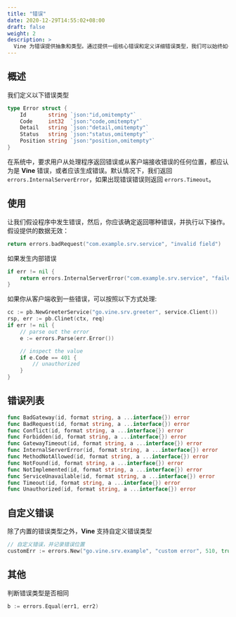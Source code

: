 ```yaml
---
title: "错误"
date: 2020-12-29T14:55:02+08:00
draft: false
weight: 2
description: >
  Vine 为错误提供抽象和类型。通过提供一组核心错误和定义详细错误类型，我们可以始终如一地了解运行时出现的错误。
---
```


## 概述
我们定义以下错误类型
```go
type Error struct {
	Id       string `json:"id,omitempty"`
	Code     int32  `json:"code,omitempty"`
	Detail   string `json:"detail,omitempty"`
	Status   string `json:"status,omitempty"`
	Position string `json:"position,omitempty"`
}
```
在系统中，要求用户从处理程序返回错误或从客户端接收错误的任何位置，都应认为是 **Vine** 错误，或者应该生成错误。默认情况下，我们返回 `errors.InternalServerError`，如果出现错误错误则返回 `errors.Timeout`。

## 使用
让我们假设程序中发生错误，然后，你应该确定返回哪种错误，并执行以下操作。
假设提供的数据无效：
```go
return errors.badRequest("com.example.srv.service", "invalid field")
```

如果发生内部错误
```go
if err != nil {
    return errors.InternalServerError("com.example.srv.service", "failed to read db: %v", err.Error())
}
```
如果你从客户端收到一些错误，可以按照以下方式处理:
```go
cc := pb.NewGreeterService("go.vine.srv.greeter", service.Client())
rsp, err := pb.Clinet(ctx, req)
if err != nil {
    // parse out the error 
    e := errors.Parse(err.Error())

    // inspect the value
    if e.Code == 401 {
        // unauthorized
    }
}
```

## 错误列表
```go
func BadGateway(id, format string, a ...interface{}) error
func BadRequest(id, format string, a ...interface{}) error
func Conflict(id, format string, a ...interface{}) error
func Forbidden(id, format string, a ...interface{}) error
func GatewayTimeout(id, format string, a ...interface{}) error
func InternalServerError(id, format string, a ...interface{}) error
func MethodNotAllowed(id, format string, a ...interface{}) error
func NotFound(id, format string, a ...interface{}) error
func NotImplemented(id, format string, a ...interface{}) error
func ServiceUnavailable(id, format string, a ...interface{}) error
func Timeout(id, format string, a ...interface{}) error
func Unauthorized(id, format string, a ...interface{}) error
```

## 自定义错误
除了内置的错误类型之外，**Vine** 支持自定义错误类型
```go
// 自定义错误，并记录错误位置
customErr := errors.New("go.vine.srv.example", "custom error", 510, true)
```

## 其他
判断错误类型是否相同
```go
b := errors.Equal(err1, err2)
```

